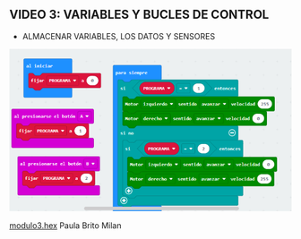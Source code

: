 ## VIDEO 3: VARIABLES Y BUCLES DE CONTROL
- ALMACENAR VARIABLES, LOS DATOS Y SENSORES

![image](MODULO3.PNG)
 
 [modulo3.hex](MAQUEEN3.hex)
 Paula Brito Milan
